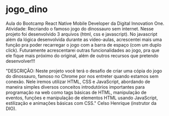 # jogo_dino
Aula do Bootcamp React Native Mobile Developer da Digital Innovation One. Atividade: Recriando o famoso jogo do dinossauro sem internet.
Nesse projeto foi desenvolvido 3 arquivos (html, css e javascript). No javascript além da lógica desenvolvida durante as vídeo-aulas, acrescentei mais uma função pra poder recarregar o jogo com a barra de espaço (com um duplo click).
Futuramente acrescentarei outras funcionalidades ao jogo, pra que ele fique mais próximo do original, além de outros recursos que pretendo desenvolver!!!

"DESCRIÇÃO:
Neste projeto você terá o desafio de criar uma cópia do jogo do dinossauro, famoso no Chrome por nos entreter quando estamos sem conexão. Nele iremos utilizar HTML, CSS e JavaScript, abordando de maneira simples diversos conceitos introdutórios importantes para programação na web como tags básicas de HTML, manipulação de eventos, funções e manipulação de elementos HTML usando JavaScript, estilização e animações básicas com CSS."
Celso Henrique (instrutor da DIO).
